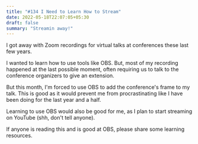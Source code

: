 ```yaml
---
title: "#134 I Need to Learn How to Stream"
date: 2022-05-18T22:07:05+05:30
draft: false
summary: "Streamin away!"
---
```


I got away with Zoom recordings for virtual talks at conferences these last few years.

I wanted to learn how to use tools like OBS. But, most of my recording happened at the last possible moment, often requiring us to talk to the conference organizers to give an extension.

But this month, I'm forced to use OBS to add the conference's frame to my talk. This is good as it would prevent me from procrastinating like I have been doing for the last year and a half.

Learning to use OBS would also be good for me, as I plan to start streaming on YouTube (shh, don't tell anyone).

If anyone is reading this and is good at OBS, please share some learning resources.
